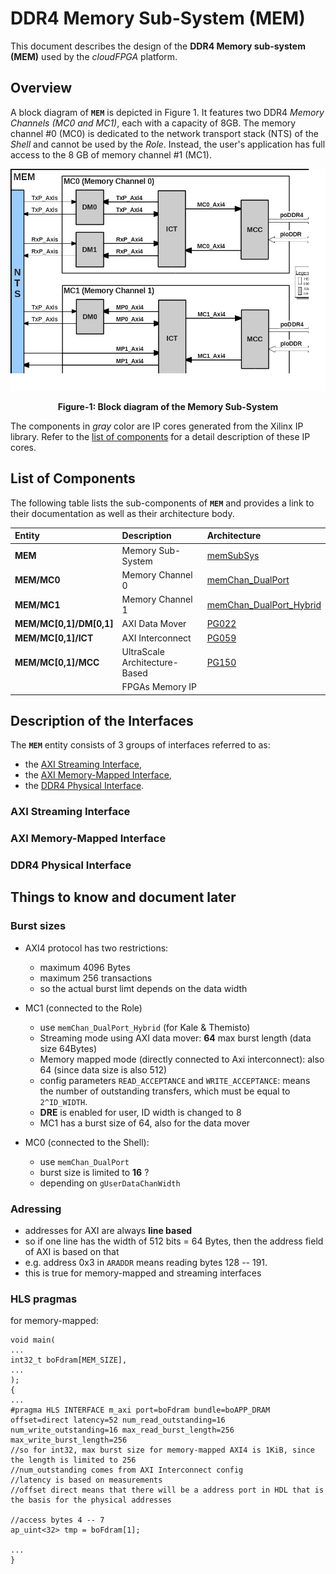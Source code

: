 # DDR4 Memory Sub-System (MEM)

This document describes the design of the **DDR4 Memory sub-system (MEM)** used by the _cloudFPGA_ platform.

## Overview
A block diagram of **`MEM`** is depicted in Figure 1.  It features two DDR4 _Memory Channels (MC0 and MC1)_, each with a capacity of 8GB. The memory channel #0 (MC0) is dedicated to the network transport stack (NTS) of the _Shell_ and cannot be used by the _Role_. Instead, the user's application has full access to the 8 GB of memory channel #1 (MC1).

![Block diagram of MEM](https://github.com/cloudFPGA/cFDK/blob/main/DOC/MEM/./images/Fig-MEM-Structure.png?raw=true)
<p align="center"><b>Figure-1: Block diagram of the Memory Sub-System</b></p>

The components in _gray_ color are IP cores generated from the Xilinx IP library. Refer to the [list of components](#list-of-components) for a detail description of these IP cores.   

## List of Components
The following table lists the sub-components of **`MEM`** and provides a link to their documentation as well as their architecture body.  

| Entity                  | Description                   | Architecture
|:------------------------|:------------------------------|:--------------
| **MEM**                 | Memory Sub-System             | [memSubSys](../../SRA/LIB/SHELL/LIB/hdl/mem/memSubSys.v) 
| **MEM/MC0**             | Memory Channel 0              | [memChan_DualPort](../../SRA/LIB/SHELL/LIB/hdl/mem/memChan_DualPort.v)
| **MEM/MC1**             | Memory Channel 1              | [memChan_DualPort_Hybrid](../../SRA/LIB/SHELL/LIB/hdl/mem/memChan_DualPort_Hybrid.v) 
| **MEM/MC[0,1]/DM[0,1]** | AXI Data Mover                | [PG022](https://www.xilinx.com/support/documentation/ip_documentation/axi_datamover/v5_1/pg022_axi_datamover.pdf)
| **MEM/MC[0,1]/ICT**     | AXI Interconnect              | [PG059](https://www.xilinx.com/support/documentation/ip_documentation/axi_interconnect/v2_1/pg059-axi-interconnect.pdf)
| **MEM/MC[0,1]/MCC**     | UltraScale Architecture-Based | [PG150](https://www.xilinx.com/support/documentation/ip_documentation/ultrascale_memory_ip/v1_4/pg150-ultrascale-memory-ip.pdf)
|                         | FPGAs Memory IP               | 

## Description of the Interfaces
The **`MEM`** entity consists of 3 groups of interfaces referred to as:
 * the [AXI Streaming Interface](#axi-streaming-interface), 
 * the [AXI Memory-Mapped Interface](#axi-memory-mapped-interface),
 * the [DDR4 Physical Interface](#ddr4-physical-interface).

### AXI Streaming Interface

### AXI Memory-Mapped Interface

### DDR4 Physical Interface









## Things to know and document later

### Burst sizes

- AXI4 protocol has two restrictions:
  - maximum 4096 Bytes
  - maximum 256 transactions
  - so the actual burst limt depends on the data width

- MC1 (connected to the Role)
  - use `memChan_DualPort_Hybrid` (for Kale & Themisto)
  - Streaming mode using AXI data mover: **64** max burst length (data size 64Bytes)
  - Memory mapped mode (directly connected to Axi interconnect): also 64 (since data size is also 512)
  - config parameters `READ_ACCEPTANCE` and `WRITE_ACCEPTANCE`: means the number of outstanding transfers, which must be equal to `2^ID_WIDTH`. 
  - **DRE** is enabled for user, ID width is changed to 8
  - MC1 has a burst size of 64, also for the data mover

- MC0 (connected to the Shell):
  - use `memChan_DualPort`
  - burst size is limited to **16** ?
  - depending on `gUserDataChanWidth`

### Adressing

- addresses for AXI are always **line based**
- so if one line has the width of 512 bits = 64 Bytes, then the address field of AXI is based on that
- e.g. address 0x3 in `ARADDR` means reading bytes 128 -- 191. 
- this is true for memory-mapped and streaming interfaces

### HLS pragmas

for memory-mapped:
```
void main(
...
int32_t boFdram[MEM_SIZE],
...
);
{
...
#pragma HLS INTERFACE m_axi port=boFdram bundle=boAPP_DRAM offset=direct latency=52 num_read_outstanding=16 num_write_outstanding=16 max_read_burst_length=256 max_write_burst_length=256
//so for int32, max burst size for memory-mapped AXI4 is 1KiB, since the length is limited to 256
//num_outstanding comes from AXI Interconnect config
//latency is based on measurements
//offset direct means that there will be a address port in HDL that is the basis for the physical addresses

//access bytes 4 -- 7
ap_uint<32> tmp = boFdram[1];

...
}

```




